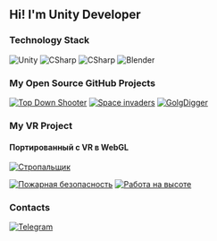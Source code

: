 ## Hi! I'm Unity Developer

### Technology Stack

![Unity](https://img.shields.io/badge/-Unity-090909?style=for-the-badge&logo=unity)
![CSharp](https://img.shields.io/badge/-Sharp-090909?style=for-the-badge&logo=c)
![CSharp](https://img.shields.io/badge/-VR-090909?style=for-the-badge&logo=oculus)
![Blender](https://img.shields.io/badge/-Blender-090909?style=for-the-badge&logo=blender&logoColor=F4CA16)

### My Open Source GitHub Projects

[![Top Down Shooter](https://img.shields.io/badge/-Top%20Down%20Shooter-090909?style=for-the-badge&logo=GIT)](https://github.com/AcsellMeent/Top-down-shooter)
[![Space invaders](https://img.shields.io/badge/-Space_invaders-090909?style=for-the-badge&logo=GIT)](https://github.com/AcsellMeent/Space-invaders)
[![GolgDigger](https://img.shields.io/badge/-GolgDigger-090909?style=for-the-badge&logo=GIT)](https://github.com/AcsellMeent/GolgDigger)

### My VR Project
#### Портированный с VR в WebGL

[![Стропальщик](https://img.shields.io/badge/-Стропальщик-090909?style=for-the-badge&logo=WebGL)](https://cdoprof.com/_fileclients/clients/paid-courses/files_trainer/1645188402/)

[![Пожарная безопасность](https://img.shields.io/badge/-Пожарная%20безопасность-090909?style=for-the-badge&logo=WebGL)](https://cdoprof.com/_fileclients/clients/paid-courses/files_trainer/1648199072/)
[![Работа на высоте](https://img.shields.io/badge/-Работа%20на%20высоте-090909?style=for-the-badge&logo=WebGL)](https://cdoprof.com/_fileclients/clients/paid-courses/files_trainer/1653573265/)

### Contacts

[![Telegram](https://img.shields.io/badge/-Telegram-090909?style=for-the-badge&logo=telegram)](https://t.me/DANIR117)
